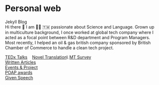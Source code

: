 # Personal web 
Jekyll Blog\
Hi there :wave: I am :woman_technologist: :taiwan: passionate about Science and Language. Grown up in multiculture background, I once worked at global tech company where I acted as a focal point between R&D department and Program Managers. Most recently, I helped an oil & gas british company sponsored by British Chamber of Commerce to handle a clean tech project.

[TEDx Talks](https://www.ted.com/profiles/3699807/translator) &nbsp; &nbsp;[Novel Translation](https://issuu.com/avaruan/docs/_______________)\
[MT Survey](https://ava517.github.io/Survey.html)\
[Written Articles](https://ava517.medium.com)\
[Events & Project](https://ava517.github.io/Attended.html)\
[POAP awards](https://www.gitpoap.io/p/0xd777e838ca719946e4bf6d65a48f0a49ad6fab1c)\
[Given Speech](https://www.youtube.com/watch?v=VIK8BKPsKk4)
